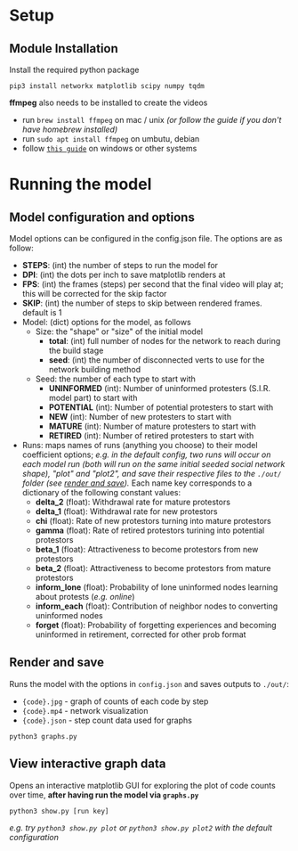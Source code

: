 # Setup

## Module Installation
Install the required python package
```
pip3 install networkx matplotlib scipy numpy tqdm
```

**ffmpeg** also needs to be installed to create the videos
- run `brew install ffmpeg` on mac / unix _(or follow the guide if you don't have homebrew installed)_
- run `sudo apt install ffmpeg` on umbutu, debian
- follow [`this guide`](https://www.hostinger.com/tutorials/how-to-install-ffmpeg) on windows or other systems


# Running the model

## Model configuration and options
Model options can be configured in the config.json file. The options are as follow:
- **STEPS**: (int) the number of steps to run the model for
- **DPI**: (int) the dots per inch to save matplotlib renders at
- **FPS**: (int) the frames (steps) per second that the final video will play at; this will be corrected for the skip factor
- **SKIP**: (int) the number of steps to skip between rendered frames. default is 1
- Model: (dict) options for the model, as follows
    - Size: the "shape" or "size" of the initial model
        - **total**: (int) full number of nodes for the network to reach during the build stage
        - **seed**: (int) the number of disconnected verts to use for the network building method
    - Seed: the number of each type to start with
        - **UNINFORMED** (int): Number of uninformed protesters (S.I.R. model part) to start with
        - **POTENTIAL** (int): Number of potential protesters to start with
        - **NEW** (int): Number of new protesters to start with
        - **MATURE** (int): Number of mature protesters to start with
        - **RETIRED** (int): Number of retired protesters to start with
- Runs: maps names of runs (anything you choose) to their model coefficient options; _e.g. in the default config, two runs will occur on each model run (both will run on the same initial seeded social network shape), "plot" and "plot2", and save their respective files to the `./out/` folder (see [render and save](#))._ Each name key corresponds to a dictionary of the following constant values:
    - **delta_2** (float): Withdrawal rate for mature protestors
    - **delta_1** (float): Withdrawal rate for new protestors
    - **chi** (float): Rate of new protestors turning into mature protestors
    - **gamma** (float): Rate of retired protestors turining into potential protestors
    - **beta_1** (float): Attractiveness to become protestors from new protestors
    - **beta_2** (float): Attractiveness to become protestors from mature protestors
    - **inform_lone** (float): Probability of lone uninformed nodes learning about protests (_e.g. online_)
    - **inform_each** (float): Contribution of neighbor nodes to converting uninformed nodes
    - **forget** (float): Probability of forgetting experiences and becoming uninformed in retirement, corrected for other prob format


## Render and save
Runs the model with the options in `config.json` and saves outputs to `./out/`:
- `{code}.jpg` - graph of counts of each code by step
- `{code}.mp4` - network visualization
- `{code}.json` - step count data used for graphs

```
python3 graphs.py
```


## View interactive graph data
Opens an interactive matplotlib GUI for exploring the plot of code counts over time, **after having run the model via `graphs.py`**
```
python3 show.py [run key]
``` 
_e.g. try `python3 show.py plot` or `python3 show.py plot2` with the default configuration_